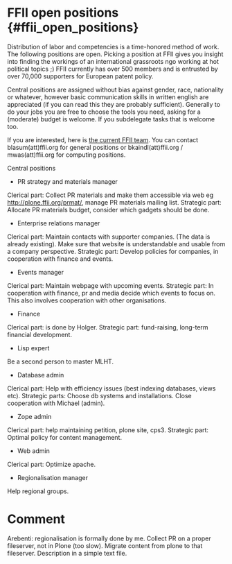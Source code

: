 # FFII open positions {#ffii_open_positions}

Distribution of labor and competencies is a time-honored method of work.
The following positions are open. Picking a position at FFII gives you
insight into finding the workings of an international grassroots ngo
working at hot political topics ;) FFII currently has over 500 members
and is entrusted by over 70,000 supporters for European patent policy.

Central positions are assigned without bias against gender, race,
nationality or whatever, however basic communication skills in written
english are appreciated (if you can read this they are probably
sufficient). Generally to do your jobs you are free to choose the tools
you need, asking for a (moderate) budget is welcome. If you subdelegate
tasks that is welcome too.

If you are interested, here is [the current FFII
team](http://www.ffii.org/~blasum/people/ "wikilink"). You can contact
blasum(att)ffii.org for general positions or bkaindl(att)ffii.org /
mwas(att)ffii.org for computing positions.

Central positions

-   PR strategy and materials manager

Clerical part: Collect PR materials and make them accessible via web eg
<http://plone.ffii.org/prmat/>, manage PR materials mailing list.
Strategic part: Allocate PR materials budget, consider which gadgets
should be done.

-   Enterprise relations manager

Clerical part: Maintain contacts with supporter companies. (The data is
already existing). Make sure that website is understandable and usable
from a company perspective. Strategic part: Develop policies for
companies, in cooperation with finance and events.

-   Events manager

Clerical part: Maintain webpage with upcoming events. Strategic part: In
cooperation with finance, pr and media decide which events to focus on.
This also involves cooperation with other organisations.

-   Finance

Clerical part: is done by Holger. Strategic part: fund-raising,
long-term financial development.

-   Lisp expert

Be a second person to master MLHT.

-   Database admin

Clerical part: Help with efficiency issues (best indexing databases,
views etc). Strategic parts: Choose db systems and installations. Close
cooperation with Michael (admin).

-   Zope admin

Clerical part: help maintaining petition, plone site, cps3. Strategic
part: Optimal policy for content management.

-   Web admin

Clerical part: Optimize apache.

-   Regionalisation manager

Help regional groups.

# Comment

Arebenti: regionalisation is formally done by me. Collect PR on a proper
fileserver, not in Plone (too slow). Migrate content from plone to that
fileserver. Description in a simple text file.
